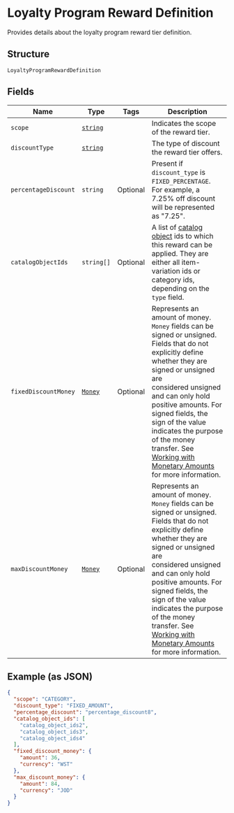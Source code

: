 
# Loyalty Program Reward Definition

Provides details about the loyalty program reward tier definition.

## Structure

`LoyaltyProgramRewardDefinition`

## Fields

| Name | Type | Tags | Description |
|  --- | --- | --- | --- |
| `scope` | [`string`](/doc/models/loyalty-program-reward-definition-scope.md) |  | Indicates the scope of the reward tier. |
| `discountType` | [`string`](/doc/models/loyalty-program-reward-definition-type.md) |  | The type of discount the reward tier offers. |
| `percentageDiscount` | `string` | Optional | Present if `discount_type` is `FIXED_PERCENTAGE`.<br>For example, a 7.25% off discount will be represented as "7.25". |
| `catalogObjectIds` | `string[]` | Optional | A list of [catalog object](#type-CatalogObject) ids to which this reward can be applied. They are either all item-variation ids or category ids, depending on the `type` field. |
| `fixedDiscountMoney` | [`Money`](/doc/models/money.md) | Optional | Represents an amount of money. `Money` fields can be signed or unsigned.<br>Fields that do not explicitly define whether they are signed or unsigned are<br>considered unsigned and can only hold positive amounts. For signed fields, the<br>sign of the value indicates the purpose of the money transfer. See<br>[Working with Monetary Amounts](https://developer.squareup.com/docs/build-basics/working-with-monetary-amounts)<br>for more information. |
| `maxDiscountMoney` | [`Money`](/doc/models/money.md) | Optional | Represents an amount of money. `Money` fields can be signed or unsigned.<br>Fields that do not explicitly define whether they are signed or unsigned are<br>considered unsigned and can only hold positive amounts. For signed fields, the<br>sign of the value indicates the purpose of the money transfer. See<br>[Working with Monetary Amounts](https://developer.squareup.com/docs/build-basics/working-with-monetary-amounts)<br>for more information. |

## Example (as JSON)

```json
{
  "scope": "CATEGORY",
  "discount_type": "FIXED_AMOUNT",
  "percentage_discount": "percentage_discount8",
  "catalog_object_ids": [
    "catalog_object_ids2",
    "catalog_object_ids3",
    "catalog_object_ids4"
  ],
  "fixed_discount_money": {
    "amount": 36,
    "currency": "WST"
  },
  "max_discount_money": {
    "amount": 84,
    "currency": "JOD"
  }
}
```

